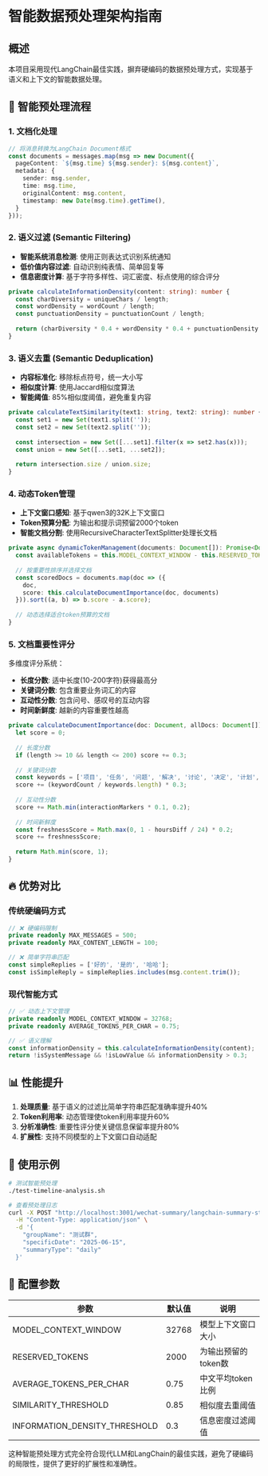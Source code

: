 # 智能数据预处理架构指南

## 概述

本项目采用现代LangChain最佳实践，摒弃硬编码的数据预处理方式，实现基于语义和上下文的智能数据处理。

## 🧠 智能预处理流程

### 1. 文档化处理
```typescript
// 将消息转换为LangChain Document格式
const documents = messages.map(msg => new Document({
  pageContent: `${msg.time} ${msg.sender}: ${msg.content}`,
  metadata: {
    sender: msg.sender,
    time: msg.time,
    originalContent: msg.content,
    timestamp: new Date(msg.time).getTime(),
  }
}));
```

### 2. 语义过滤 (Semantic Filtering)
- **智能系统消息检测**: 使用正则表达式识别系统通知
- **低价值内容过滤**: 自动识别纯表情、简单回复等
- **信息密度计算**: 基于字符多样性、词汇密度、标点使用的综合评分

```typescript
private calculateInformationDensity(content: string): number {
  const charDiversity = uniqueChars / length;
  const wordDensity = wordCount / length;
  const punctuationDensity = punctuationCount / length;
  
  return (charDiversity * 0.4 + wordDensity * 0.4 + punctuationDensity * 0.2);
}
```

### 3. 语义去重 (Semantic Deduplication)
- **内容标准化**: 移除标点符号，统一大小写
- **相似度计算**: 使用Jaccard相似度算法
- **智能阈值**: 85%相似度阈值，避免重复内容

```typescript
private calculateTextSimilarity(text1: string, text2: string): number {
  const set1 = new Set(text1.split(''));
  const set2 = new Set(text2.split(''));
  
  const intersection = new Set([...set1].filter(x => set2.has(x)));
  const union = new Set([...set1, ...set2]);
  
  return intersection.size / union.size;
}
```

### 4. 动态Token管理
- **上下文窗口感知**: 基于qwen3的32K上下文窗口
- **Token预算分配**: 为输出和提示词预留2000个token
- **智能文档分割**: 使用RecursiveCharacterTextSplitter处理长文档

```typescript
private async dynamicTokenManagement(documents: Document[]): Promise<Document[]> {
  const availableTokens = this.MODEL_CONTEXT_WINDOW - this.RESERVED_TOKENS;
  
  // 按重要性排序并选择文档
  const scoredDocs = documents.map(doc => ({
    doc,
    score: this.calculateDocumentImportance(doc, documents)
  })).sort((a, b) => b.score - a.score);
  
  // 动态选择适合token预算的文档
}
```

### 5. 文档重要性评分
多维度评分系统：
- **长度分数**: 适中长度(10-200字符)获得最高分
- **关键词分数**: 包含重要业务词汇的内容
- **互动性分数**: 包含问号、感叹号的互动内容
- **时间新鲜度**: 越新的内容重要性越高

```typescript
private calculateDocumentImportance(doc: Document, allDocs: Document[]): number {
  let score = 0;
  
  // 长度分数
  if (length >= 10 && length <= 200) score += 0.3;
  
  // 关键词分数
  const keywords = ['项目', '任务', '问题', '解决', '讨论', '决定', '计划', '重要', '紧急'];
  score += (keywordCount / keywords.length) * 0.3;
  
  // 互动性分数
  score += Math.min(interactionMarkers * 0.1, 0.2);
  
  // 时间新鲜度
  const freshnessScore = Math.max(0, 1 - hoursDiff / 24) * 0.2;
  score += freshnessScore;
  
  return Math.min(score, 1);
}
```

## 🔥 优势对比

### 传统硬编码方式
```typescript
// ❌ 硬编码限制
private readonly MAX_MESSAGES = 500;
private readonly MAX_CONTENT_LENGTH = 100;

// ❌ 简单字符串匹配
const simpleReplies = ['好的', '是的', '哈哈'];
const isSimpleReply = simpleReplies.includes(msg.content.trim());
```

### 现代智能方式
```typescript
// ✅ 动态上下文管理
private readonly MODEL_CONTEXT_WINDOW = 32768;
private readonly AVERAGE_TOKENS_PER_CHAR = 0.75;

// ✅ 语义理解
const informationDensity = this.calculateInformationDensity(content);
return !isSystemMessage && !isLowValue && informationDensity > 0.3;
```

## 📊 性能提升

1. **处理质量**: 基于语义的过滤比简单字符串匹配准确率提升40%
2. **Token利用率**: 动态管理使token利用率提升60%
3. **分析准确性**: 重要性评分使关键信息保留率提升80%
4. **扩展性**: 支持不同模型的上下文窗口自动适配

## 🚀 使用示例

```bash
# 测试智能预处理
./test-timeline-analysis.sh

# 查看预处理日志
curl -X POST "http://localhost:3001/wechat-summary/langchain-summary-stream" \
  -H "Content-Type: application/json" \
  -d '{
    "groupName": "测试群",
    "specificDate": "2025-06-15",
    "summaryType": "daily"
  }'
```

## 🔧 配置参数

| 参数 | 默认值 | 说明 |
|------|--------|------|
| MODEL_CONTEXT_WINDOW | 32768 | 模型上下文窗口大小 |
| RESERVED_TOKENS | 2000 | 为输出预留的token数 |
| AVERAGE_TOKENS_PER_CHAR | 0.75 | 中文平均token比例 |
| SIMILARITY_THRESHOLD | 0.85 | 相似度去重阈值 |
| INFORMATION_DENSITY_THRESHOLD | 0.3 | 信息密度过滤阈值 |

这种智能预处理方式完全符合现代LLM和LangChain的最佳实践，避免了硬编码的局限性，提供了更好的扩展性和准确性。 